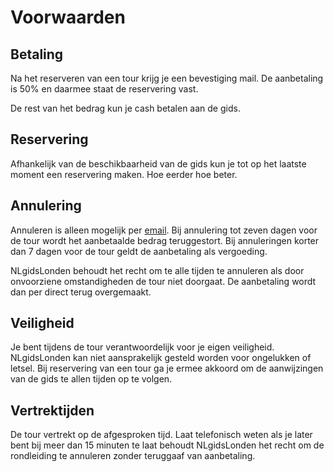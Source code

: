 # Voorwaarden

## Betaling
Na het reserveren van een tour krijg je een bevestiging mail. De aanbetaling is
50% en daarmee staat de reservering vast.

De rest van het bedrag kun je cash betalen aan de gids.

## Reservering
Afhankelijk van de beschikbaarheid van de gids kun je tot op het laatste moment
een reservering maken. Hoe eerder hoe beter.

## Annulering
Annuleren is alleen mogelijk per [email](mailto:ans@nlgids.london). Bij
annulering tot zeven dagen voor de tour wordt het aanbetaalde bedrag
teruggestort. Bij annuleringen korter dan 7 dagen voor de tour geldt de
aanbetaling als vergoeding.

NLgidsLonden behoudt het recht om te alle tijden te annuleren als door
onvoorziene omstandigheden de tour niet doorgaat. De aanbetaling wordt dan per
direct terug overgemaakt.

## Veiligheid
Je bent tijdens de tour verantwoordelijk voor je eigen veiligheid. NLgidsLonden
kan niet aansprakelijk gesteld worden voor ongelukken of letsel. Bij reservering
van een tour ga je ermee akkoord om de aanwijzingen van de gids te allen tijden
op te volgen.

## Vertrektijden
De tour vertrekt op de afgesproken tijd. Laat telefonisch weten als je later
bent bij meer dan 15 minuten te laat behoudt NLgidsLonden het recht om de
rondleiding te annuleren zonder teruggaaf van aanbetaling.
